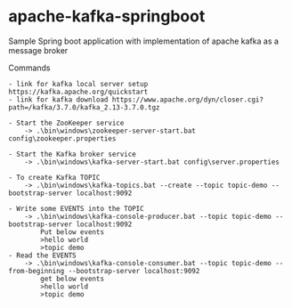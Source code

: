 # apache-kafka-springboot
Sample Spring boot application with implementation of apache kafka as a message broker



Commands

	- link for kafka local server setup https://kafka.apache.org/quickstart
	- link for kafka download https://www.apache.org/dyn/closer.cgi?path=/kafka/3.7.0/kafka_2.13-3.7.0.tgz
	
	- Start the ZooKeeper service
		-> .\bin\windows\zookeeper-server-start.bat config\zookeeper.properties
	
	- Start the Kafka broker service
		-> .\bin\windows\kafka-server-start.bat config\server.properties

	- To create Kafka TOPIC
		-> .\bin\windows\kafka-topics.bat --create --topic topic-demo --bootstrap-server localhost:9092
		
	- Write some EVENTS into the TOPIC
		-> .\bin\windows\kafka-console-producer.bat --topic topic-demo --bootstrap-server localhost:9092
			Put below events
			>hello world
			>topic demo
	- Read the EVENTS
		-> .\bin\windows\kafka-console-consumer.bat --topic topic-demo --from-beginning --bootstrap-server localhost:9092
			get below events
			>hello world
			>topic demo
			
			
			
			
